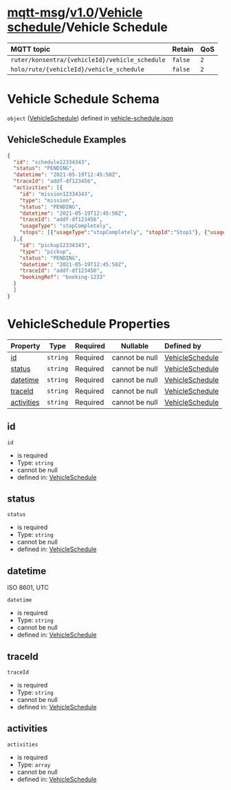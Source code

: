 # [mqtt-msg](../../../README.md)/[v1.0](../../README.md)/[Vehicle schedule](../vehicle-schedule/README.md)/Vehicle Schedule

MQTT topic                                          | Retain      | QoS
| :------------------------------------------------ |-------------| -------- |
```ruter/konsentra/{vehicleId}/vehicle_schedule```  | ```false``` | ```2```
```holo/rute/{vehicleId}/vehicle_schedule```  | ```false``` | ```2```

# Vehicle Schedule Schema

`object` ([VehicleSchedule](vehicle-schedule.md)) defined in [vehicle-schedule.json](../../schema/vehicle-schedule/vehicle-schedule.json)


## VehicleSchedule Examples

```json
{
  "id": "schedule12334343",
  "status": "PENDING",
  "datetime": "2021-05-19T12:45:50Z",
  "traceId": "addf-df123456",
  "activities": [{
    "id": "mission12334343",
    "type": "mission",
    "status": "PENDING",
    "datetime": "2021-05-19T12:45:50Z",
    "traceId": "addf-df123456",
    "usageType": "stopCompletely",
    "stops": [{"usageType":"stopCompletely", "stopId":"Stop1"}, {"usageType":"driveThrough", "stopId":"Stop2"}]
  },{
    "id": "pickup12334343",
    "type": "pickup",
    "status": "PENDING",
    "datetime": "2021-05-19T12:45:50Z",
    "traceId": "addf-df123456",
    "bookingRef": "booking-1233"
  }
  ]
}
```

# VehicleSchedule Properties

| Property                          | Type      | Required | Nullable       | Defined by                                                                                                   |
| :-------------------------------- | --------- | -------- | -------------- | :----------------------------------------------------------------------------------------------------------- |
| [id](#id) | `string`  | Required | cannot be null | [VehicleSchedule](vehicle-schedule-properties-id.md "\#/properties/id#/properties/id") |
| [status](#status) | `string`  | Required | cannot be null | [VehicleSchedule](vehicle-schedule-properties-status.md "\#/properties/status#/properties/status") |
| [datetime](#datetime) | `string`  | Required | cannot be null | [VehicleSchedule](vehicle-schedule-properties-datetime.md "\#/properties/datetime#/properties/datetime") |
| [traceId](#traceId) | `string`  | Required | cannot be null | [VehicleSchedule](vehicle-schedule-properties-traceId.md "\#/properties/traceId#/properties/traceId") |
| [activities](#activities) | `string`  | Required | cannot be null | [VehicleSchedule](vehicle-schedule-properties-activities.md "\#/properties/activities#/properties/activities") |

## id

`id`

-   is required
-   Type: `string`
-   cannot be null
-   defined in:  [VehicleSchedule](vehicle-schedule-properties-id.md "\#/properties/id#/properties/id")

## status

`status`

-   is required
-   Type: `string`
-   cannot be null
-   defined in:  [VehicleSchedule](vehicle-schedule-properties-status.md "\#/properties/status#/properties/status")


## datetime

ISO 8601, UTC


`datetime`

-   is required
-   Type: `string`
-   cannot be null
-   defined in: [VehicleSchedule](vehicle-schedule-properties-datetime.md "\#/properties/datetime#/properties/datetime")


## traceId

`traceId`

-   is required
-   Type: `string`
-   cannot be null
-   defined in:  [VehicleSchedule](vehicle-schedule-properties-traceId.md "\#/properties/traceId#/properties/traceId")

## activities

`activities`

-   is required
-   Type: `array`
-   cannot be null
-   defined in:  [VehicleSchedule](vehicle-schedule-properties-activities.md "\#/properties/activities#/properties/activities")
